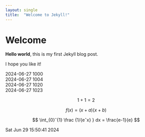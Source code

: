 ```yaml
---
layout: single
title:  "Welcome to Jekyll!"
---
```


# Welcome

**Hello world**, this is my first Jekyll blog post.

I hope you like it!

2024-06-27 1000   
2024-06-27 1004   
2024-06-27 1020   
2024-06-27 1023   

$$1+1=2$$

$$
f(x)=(x+a)(x+b)
$$

$$
 \int_{0}ˆ{1} \frac {1/{eˆx} } dx = \frac{e-1}{e}
$$

Sat Jun 29 15:50:41     2024
